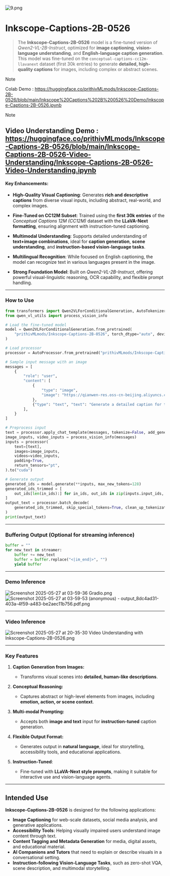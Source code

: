 ![9.png](https://cdn-uploads.huggingface.co/production/uploads/65bb837dbfb878f46c77de4c/-1klnWCRiSPeNT25L4fCI.png)

# **Inkscope-Captions-2B-0526**

> The **Inkscope-Captions-2B-0526** model is a fine-tuned version of *Qwen2-VL-2B-Instruct*, optimized for **image captioning**, **vision-language understanding**, and **English-language caption generation**. This model was fine-tuned on the `conceptual-captions-cc12m-llavanext` dataset (first 30k entries) to generate **detailed, high-quality captions** for images, including complex or abstract scenes.

> [!note]
Colab Demo : https://huggingface.co/prithivMLmods/Inkscope-Captions-2B-0526/blob/main/Inkscope%20Captions%202B%200526%20Demo/Inkscope-Captions-2B-0526.ipynb

> [!note]
Video Understanding Demo : https://huggingface.co/prithivMLmods/Inkscope-Captions-2B-0526/blob/main/Inkscope-Captions-2B-0526-Video-Understanding/Inkscope-Captions-2B-0526-Video-Understanding.ipynb
---

#### Key Enhancements:

* **High-Quality Visual Captioning**: Generates **rich and descriptive captions** from diverse visual inputs, including abstract, real-world, and complex images.

* **Fine-Tuned on CC12M Subset**: Trained using the **first 30k entries** of the *Conceptual Captions 12M (CC12M)* dataset with the **LLaVA-Next formatting**, ensuring alignment with instruction-tuned captioning.

* **Multimodal Understanding**: Supports detailed understanding of **text+image combinations**, ideal for **caption generation**, **scene understanding**, and **instruction-based vision-language tasks**.

* **Multilingual Recognition**: While focused on English captioning, the model can recognize text in various languages present in the image.

* **Strong Foundation Model**: Built on *Qwen2-VL-2B-Instruct*, offering powerful visual-linguistic reasoning, OCR capability, and flexible prompt handling.

---

### How to Use

```python
from transformers import Qwen2VLForConditionalGeneration, AutoTokenizer, AutoProcessor
from qwen_vl_utils import process_vision_info

# Load the fine-tuned model
model = Qwen2VLForConditionalGeneration.from_pretrained(
    "prithivMLmods/Inkscope-Captions-2B-0526", torch_dtype="auto", device_map="auto"
)

# Load processor
processor = AutoProcessor.from_pretrained("prithivMLmods/Inkscope-Captions-2B-0526")

# Sample input message with an image
messages = [
    {
        "role": "user",
        "content": [
            {
                "type": "image",
                "image": "https://qianwen-res.oss-cn-beijing.aliyuncs.com/Qwen-VL/assets/demo.jpeg",
            },
            {"type": "text", "text": "Generate a detailed caption for this image."},
        ],
    }
]

# Preprocess input
text = processor.apply_chat_template(messages, tokenize=False, add_generation_prompt=True)
image_inputs, video_inputs = process_vision_info(messages)
inputs = processor(
    text=[text],
    images=image_inputs,
    videos=video_inputs,
    padding=True,
    return_tensors="pt",
).to("cuda")

# Generate output
generated_ids = model.generate(**inputs, max_new_tokens=128)
generated_ids_trimmed = [
    out_ids[len(in_ids):] for in_ids, out_ids in zip(inputs.input_ids, generated_ids)
]
output_text = processor.batch_decode(
    generated_ids_trimmed, skip_special_tokens=True, clean_up_tokenization_spaces=False
)
print(output_text)
```

---

### Buffering Output (Optional for streaming inference)

```python
buffer = ""
for new_text in streamer:
    buffer += new_text
    buffer = buffer.replace("<|im_end|>", "")
    yield buffer
```

---

### **Demo Inference**

![Screenshot 2025-05-27 at 03-59-36 Gradio.png](https://cdn-uploads.huggingface.co/production/uploads/65bb837dbfb878f46c77de4c/ykPB8Yxk0Z_1WDmSoCjKD.png)
![Screenshot 2025-05-27 at 03-59-53 (anonymous) - output_8dc4ad31-403a-4f59-a483-be2aec11b756.pdf.png](https://cdn-uploads.huggingface.co/production/uploads/65bb837dbfb878f46c77de4c/tBPdM1iyRf8Fi12urNUbt.png)
  
---

### **Video Inference**

![Screenshot 2025-05-27 at 20-35-30 Video Understanding with Inkscope-Captions-2B-0526.png](https://cdn-uploads.huggingface.co/production/uploads/65bb837dbfb878f46c77de4c/LrHNNYV1elysHjAmzOXw3.png)

---

### **Key Features**

1. **Caption Generation from Images:**

   * Transforms visual scenes into **detailed, human-like descriptions**.

2. **Conceptual Reasoning:**

   * Captures abstract or high-level elements from images, including **emotion, action, or scene context**.

3. **Multi-modal Prompting:**

   * Accepts both **image and text** input for **instruction-tuned** caption generation.

4. **Flexible Output Format:**

   * Generates output in **natural language**, ideal for storytelling, accessibility tools, and educational applications.

5. **Instruction-Tuned**:

   * Fine-tuned with **LLaVA-Next style prompts**, making it suitable for interactive use and vision-language agents.

---

## **Intended Use**

**Inkscope-Captions-2B-0526** is designed for the following applications:

* **Image Captioning** for web-scale datasets, social media analysis, and generative applications.
* **Accessibility Tools**: Helping visually impaired users understand image content through text.
* **Content Tagging and Metadata Generation** for media, digital assets, and educational material.
* **AI Companions and Tutors** that need to explain or describe visuals in a conversational setting.
* **Instruction-following Vision-Language Tasks**, such as zero-shot VQA, scene description, and multimodal storytelling.
